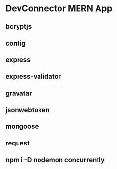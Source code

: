 # DevConnector MERN App

## bcryptjs
## config
## express
## express-validator
## gravatar
## jsonwebtoken
## mongoose
## request

## npm i -D nodemon concurrently